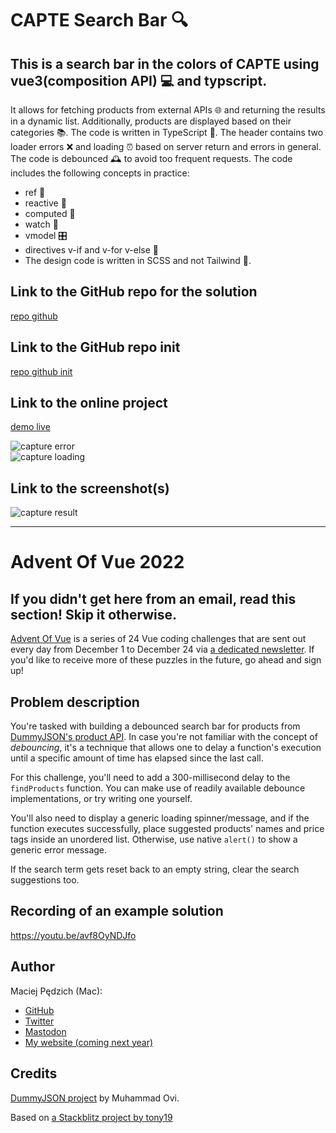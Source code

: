 # CAPTE Search Bar 🔍 
## This is a search bar in the colors of CAPTE using vue3(composition API) 💻 and typscript.

 It allows for fetching products from external APIs 🌐 and returning the results in a dynamic list. Additionally, products are displayed based on their categories 📚. The code is written in TypeScript 📝. The header contains two loader errors ❌ and loading ⏰ based on server return and errors in general. The code is debounced 🕰️ to avoid too frequent requests. The code includes the following concepts in practice:


- ref 🔗
- reactive 🔄
- computed 🧮
- watch 👀
- vmodel 🎛️
- directives v-if and v-for v-else 📜
- The design code is written in SCSS and not Tailwind 🎨.


## Link to the GitHub repo for the solution
[repo github](https://github.com/letotor/capte-search-bar)


## Link to the GitHub repo init
[repo github init](https://github.com/Advent-Of-Vue/2022-gift-search-bar)

## Link to the online project
[demo live](https://capte-dgwebcreation.netlify.app/)


![capture error](https://imgur.com/EpYkNfS.png)  
![capture loading](https://imgur.com/ZkwhIre.png)  


## Link to the screenshot(s)
![capture result](
https://imgur.com/H7mG32l.png
) 


---
# Advent Of Vue 2022

## If you didn't get here from an email, read this section! Skip it otherwise.

[Advent Of Vue](https://adventofvue.com) is a series of 24 Vue coding challenges that are sent out every day from December 1 to December 24 via [a dedicated newsletter](https://www.getrevue.co/profile/AdventOfVue). If you'd like to receive more of these puzzles in the future, go ahead and sign up!

## Problem description

You're tasked with building a debounced search bar for products from [DummyJSON's product API](https://dummyjson.com/docs/products#search). In case you're not familiar with the concept of _debouncing_, it's a technique that allows one to delay a function's execution until a specific amount of time has elapsed since the last call.

For this challenge, you'll need to add a 300-millisecond delay to the `findProducts` function. You can make use of readily available debounce implementations, or try writing one yourself.

You'll also need to display a generic loading spinner/message, and if the function executes successfully, place suggested products' names and price tags inside an unordered list. Otherwise, use native `alert()` to show a generic error message.

If the search term gets reset back to an empty string, clear the search suggestions too.

## Recording of an example solution

https://youtu.be/avf8OyNDJfo

## Author

Maciej Pędzich (Mac):

- [GitHub](https://github.com/maciejpedzich)
- [Twitter](https://twitter.com/MaciejPedzich)
- [Mastodon](https://notacult.social/@maciejpedzich)
- [My website (coming next year)](https://maciejpedzi.ch)

## Credits

[DummyJSON project](https://github.com/Ovi/DummyJSON) by Muhammad Ovi.

Based on [a Stackblitz project by tony19](https://stackblitz.com/edit/vue3-vite-starter)



